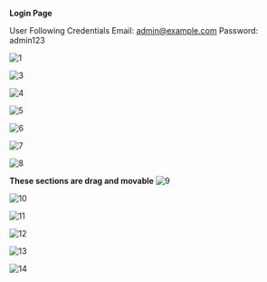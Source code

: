**Login Page**

User Following Credentials
Email: admin@example.com
Password: admin123

![1](https://github.com/user-attachments/assets/021a91f4-c372-494d-93db-02e55c45275c)

![3](https://github.com/user-attachments/assets/87a5f46c-62cf-4a69-9ef3-1738eabdcdef)

![4](https://github.com/user-attachments/assets/0a2782b3-370a-46ec-b35b-6776635c9c87)

![5](https://github.com/user-attachments/assets/0432b547-1ef5-4aa1-a27f-244a4bdf65ca)

![6](https://github.com/user-attachments/assets/68f4b54f-ff7e-4499-b1d6-03acb33f2616)

![7](https://github.com/user-attachments/assets/7b02d719-4069-49d8-a6eb-473b7aa752f7)

![8](https://github.com/user-attachments/assets/bd1b9864-b76f-4fde-afef-ffb93f114f2b)

**These sections are drag and movable**
![9](https://github.com/user-attachments/assets/ef6176ad-8deb-4942-b3ee-0544d91bec03)

![10](https://github.com/user-attachments/assets/a47da17f-55a7-45f9-ac4c-3b3b93b8647b)

![11](https://github.com/user-attachments/assets/73dcb75e-a61c-4d54-90fc-04894392adc7)

![12](https://github.com/user-attachments/assets/4608b4db-0459-4a36-9b8e-a2172575b1ae)

![13](https://github.com/user-attachments/assets/88ea6699-78df-43c1-9a94-5e45cfb56f95)

![14](https://github.com/user-attachments/assets/4ef3f6ce-1867-48de-869f-ec78f2b4597b)
